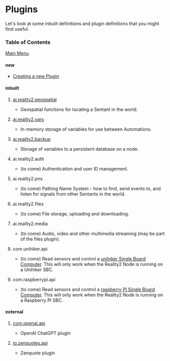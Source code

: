 # Plugins

Let's look at some inbuilt definitions and plugin definitions that you might find useful.

### Table of Contents

[Main Menu](ai.reality2.geospatial.md)

#### new

  * [Creating a new Plugin](New.md)

#### inbuilt

1. [ai.reality2.geospatial](ai.reality2.geospatial.md)

   - Geospatial functions for locating a Sentant in the world.

2. [ai.reality2.vars](ai.reality2.vars.md)

   - In-memory storage of variables for use between Automations.

3. [ai.reality2.backup](ai.reality2.backup.md)

   - Storage of variables to a persistent database on a node.

3. ai.reality2.auth

   - (to come) Authentication and user ID management.

4. ai.reality2.pns

   - (to come) Pathing Name System - how to find, send events to, and listen for signals from other Sentants in the world.

5. ai.reality2.files

   - (to come) File storage, uploading and downloading.

6. ai.reality2.media

   - (to come) Audio, video and other multimedia streaming (may be part of the files plugin).

7. com.unihiker.api

   - (to come) Read sensors and control a [unihiker Single Board Computer](https://www.unihiker.com).  This will only work when the Reality2 Node is running on a Unihiker SBC.

8. com.raspberrypi.api

   - (to come) Read sensors and control a [raspberry PI Single Board Computer](https://www.raspberrypi.com/).  This will only work when the Reality2 Node is running on a Raspberry PI SBC.


#### external

1. [com.openai.api](com.openai.api.md)

   - OpenAI ChatGPT plugin

2. [io.zenquotes.api](io.zenquotes.api.md)

   - Zenquote plugin
